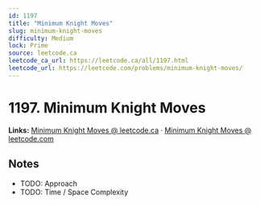 ```yaml
--- 
id: 1197
title: "Minimum Knight Moves"
slug: minimum-knight-moves
difficulty: Medium
lock: Prime
source: leetcode.ca
leetcode_ca_url: https://leetcode.ca/all/1197.html
leetcode_url: https://leetcode.com/problems/minimum-knight-moves/
---
```


# 1197. Minimum Knight Moves

**Links:** [Minimum Knight Moves @ leetcode.ca](https://leetcode.ca/all/1197.html) · [Minimum Knight Moves @ leetcode.com](https://leetcode.com/problems/minimum-knight-moves/)

## Notes
- TODO: Approach
- TODO: Time / Space Complexity
